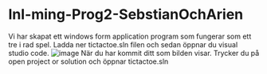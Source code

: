 # Inl-ming-Prog2-SebstianOchArien
Vi har skapat ett windows form application program som fungerar som ett tre i rad spel. 
Ladda ner tictactoe.sln filen och sedan öppnar du visual studio code.
 ![image](https://user-images.githubusercontent.com/92086894/198533815-e35244cf-bb1c-4595-9c01-1f723cc06cf6.png)
När du har kommit ditt som bilden visar. Trycker du på open project or solution och öppnar tictactoe.sln
